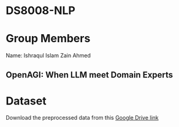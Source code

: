 # DS8008-NLP
# Group Members
Name: Ishraqul Islam
      Zain Ahmed

## OpenAGI: When LLM meet Domain Experts

# Dataset
Download the preprocessed data from this [Google Drive link](https://drive.google.com/drive/folders/1AjT6y7qLIMxcmHhUBG5IE1_5SnCPR57e?usp=share_link)

